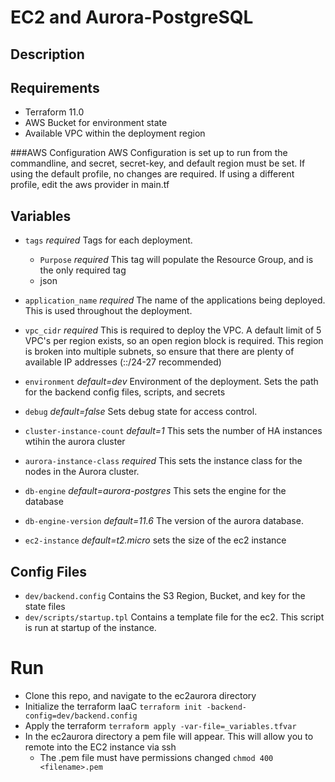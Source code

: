 # EC2 and Aurora-PostgreSQL

## Description

## Requirements
- Terraform 11.0
- AWS Bucket for environment state
- Available VPC within the deployment region

###AWS Configuration
 AWS Configuration is set up to run from the commandline, and secret, secret-key, and default region must be set. If 
using the default profile, no changes are required. If using a different profile, edit the aws provider in main.tf



## Variables
* ```tags``` _required_ Tags for each deployment.
  * ```Purpose``` _required_ This tag will populate the Resource Group, and is the only required tag
  * json

* ```application_name``` _required_ The name of the applications being deployed. This is used throughout the deployment.

* ```vpc_cidr``` _required_ This is required to deploy the VPC. A default limit of 5 VPC's per region exists, so an open 
 region block is required. This region is broken into multiple subnets, so ensure that there are plenty of available IP
 addresses (::/24-27 recommended)

* ```environment``` _default=dev_ Environment of the deployment. Sets the path for the backend config files, scripts, and 
 secrets

* ```debug``` _default=false_ Sets debug state for access control.

*  ```cluster-instance-count``` _default=1_ This sets the number of HA instances wtihin the aurora cluster

* ```aurora-instance-class``` _required_ This sets the instance class for the nodes in the Aurora cluster. 

* ```db-engine``` _default=aurora-postgres_ This sets the engine for the database

* ```db-engine-version``` _default=11.6_ The version of the aurora database.

* ```ec2-instance``` _default=t2.micro_ sets the size of the ec2 instance

## Config Files
* ```dev/backend.config``` Contains the S3 Region, Bucket, and key for the state files
* ```dev/scripts/startup.tpl``` Contains a template file for the ec2. This script is run at startup of the instance.

# Run
* Clone this repo, and navigate to the ec2aurora directory
* Initialize the terraform IaaC ```terraform init -backend-config=dev/backend.config```
* Apply the terraform ```terraform apply -var-file=_variables.tfvar```
* In the ec2aurora directory a pem file will appear. This will allow you to remote into the EC2 instance via ssh
  * The .pem file must have permissions changed ```chmod 400 <filename>.pem```
   
